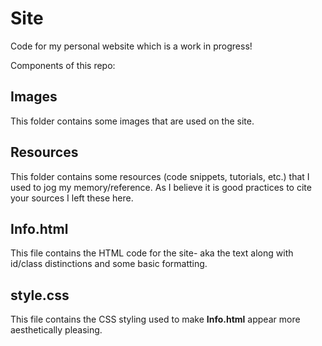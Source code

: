 # Site
Code for my personal website which is a work in progress!

Components of this repo:

## Images
This folder contains some images that are used on the site.

## Resources
This folder contains some resources (code snippets, tutorials, etc.) that I used to jog my memory/reference. As I believe it is good practices to cite your sources I left these here.

## Info.html
This file contains the HTML code for the site- aka the text along with id/class distinctions and some basic formatting.

## style.css
This file contains the CSS styling used to make **Info.html** appear more aesthetically pleasing.

